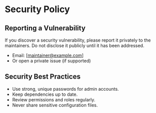# Security Policy

## Reporting a Vulnerability

If you discover a security vulnerability, please report it privately to the maintainers. Do not disclose it publicly until it has been addressed.

- Email: [maintainer@example.com]
- Or open a private issue (if supported)

## Security Best Practices
- Use strong, unique passwords for admin accounts.
- Keep dependencies up to date.
- Review permissions and roles regularly.
- Never share sensitive configuration files. 